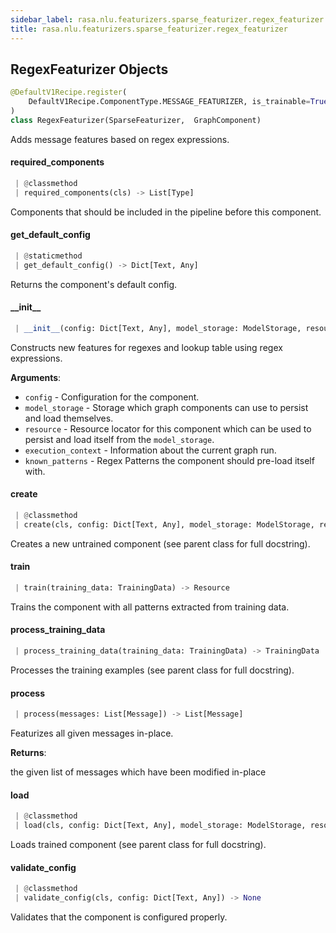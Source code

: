 ```yaml
---
sidebar_label: rasa.nlu.featurizers.sparse_featurizer.regex_featurizer
title: rasa.nlu.featurizers.sparse_featurizer.regex_featurizer
---
```

## RegexFeaturizer Objects

```python
@DefaultV1Recipe.register(
    DefaultV1Recipe.ComponentType.MESSAGE_FEATURIZER, is_trainable=True
)
class RegexFeaturizer(SparseFeaturizer,  GraphComponent)
```

Adds message features based on regex expressions.

#### required\_components

```python
 | @classmethod
 | required_components(cls) -> List[Type]
```

Components that should be included in the pipeline before this component.

#### get\_default\_config

```python
 | @staticmethod
 | get_default_config() -> Dict[Text, Any]
```

Returns the component&#x27;s default config.

#### \_\_init\_\_

```python
 | __init__(config: Dict[Text, Any], model_storage: ModelStorage, resource: Resource, execution_context: ExecutionContext, known_patterns: Optional[List[Dict[Text, Text]]] = None) -> None
```

Constructs new features for regexes and lookup table using regex expressions.

**Arguments**:

- `config` - Configuration for the component.
- `model_storage` - Storage which graph components can use to persist and load
  themselves.
- `resource` - Resource locator for this component which can be used to persist
  and load itself from the `model_storage`.
- `execution_context` - Information about the current graph run.
- `known_patterns` - Regex Patterns the component should pre-load itself with.

#### create

```python
 | @classmethod
 | create(cls, config: Dict[Text, Any], model_storage: ModelStorage, resource: Resource, execution_context: ExecutionContext) -> RegexFeaturizer
```

Creates a new untrained component (see parent class for full docstring).

#### train

```python
 | train(training_data: TrainingData) -> Resource
```

Trains the component with all patterns extracted from training data.

#### process\_training\_data

```python
 | process_training_data(training_data: TrainingData) -> TrainingData
```

Processes the training examples (see parent class for full docstring).

#### process

```python
 | process(messages: List[Message]) -> List[Message]
```

Featurizes all given messages in-place.

**Returns**:

  the given list of messages which have been modified in-place

#### load

```python
 | @classmethod
 | load(cls, config: Dict[Text, Any], model_storage: ModelStorage, resource: Resource, execution_context: ExecutionContext, **kwargs: Any, ,) -> RegexFeaturizer
```

Loads trained component (see parent class for full docstring).

#### validate\_config

```python
 | @classmethod
 | validate_config(cls, config: Dict[Text, Any]) -> None
```

Validates that the component is configured properly.

